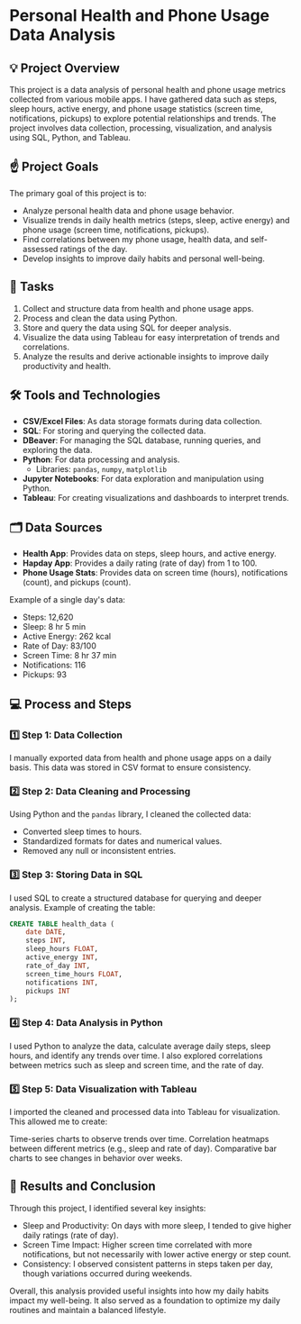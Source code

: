 # Personal Health and Phone Usage Data Analysis

## 💡 Project Overview
This project is a data analysis of personal health and phone usage metrics collected from various mobile apps. I have gathered data such as steps, sleep hours, active energy, and phone usage statistics (screen time, notifications, pickups) to explore potential relationships and trends. The project involves data collection, processing, visualization, and analysis using SQL, Python, and Tableau.

## ☝️ Project Goals
The primary goal of this project is to:
- Analyze personal health data and phone usage behavior.
- Visualize trends in daily health metrics (steps, sleep, active energy) and phone usage (screen time, notifications, pickups).
- Find correlations between my phone usage, health data, and self-assessed ratings of the day.
- Develop insights to improve daily habits and personal well-being.

## 💼 Tasks
1. Collect and structure data from health and phone usage apps.
2. Process and clean the data using Python.
3. Store and query the data using SQL for deeper analysis.
4. Visualize the data using Tableau for easy interpretation of trends and correlations.
5. Analyze the results and derive actionable insights to improve daily productivity and health.

## 🛠️ Tools and Technologies
- **CSV/Excel Files**: As data storage formats during data collection.
- **SQL**: For storing and querying the collected data.
- **DBeaver**: For managing the SQL database, running queries, and exploring the data.
- **Python**: For data processing and analysis.
  - Libraries: `pandas`, `numpy`, `matplotlib`
- **Jupyter Notebooks**: For data exploration and manipulation using Python.
- **Tableau**: For creating visualizations and dashboards to interpret trends.

## 🗂️ Data Sources
- **Health App**: Provides data on steps, sleep hours, and active energy.
- **Hapday App**: Provides a daily rating (rate of day) from 1 to 100.
- **Phone Usage Stats**: Provides data on screen time (hours), notifications (count), and pickups (count).

Example of a single day's data:
- Steps: 12,620
- Sleep: 8 hr 5 min
- Active Energy: 262 kcal
- Rate of Day: 83/100
- Screen Time: 8 hr 37 min
- Notifications: 116
- Pickups: 93

## 💻 Process and Steps

### 1️⃣ Step 1: Data Collection
I manually exported data from health and phone usage apps on a daily basis. This data was stored in CSV format to ensure consistency.

### 2️⃣ Step 2: Data Cleaning and Processing
Using Python and the `pandas` library, I cleaned the collected data:
- Converted sleep times to hours.
- Standardized formats for dates and numerical values.
- Removed any null or inconsistent entries.

### 3️⃣ Step 3: Storing Data in SQL
I used SQL to create a structured database for querying and deeper analysis. Example of creating the table:

```sql
CREATE TABLE health_data (
    date DATE,
    steps INT,
    sleep_hours FLOAT,
    active_energy INT,
    rate_of_day INT,
    screen_time_hours FLOAT,
    notifications INT,
    pickups INT
);
```

### 4️⃣ Step 4: Data Analysis in Python
I used Python to analyze the data, calculate average daily steps, sleep hours, and identify any trends over time. I also explored correlations between metrics such as sleep and screen time, and the rate of day.

### 5️⃣ Step 5: Data Visualization with Tableau
I imported the cleaned and processed data into Tableau for visualization. This allowed me to create:

Time-series charts to observe trends over time.
Correlation heatmaps between different metrics (e.g., sleep and rate of day).
Comparative bar charts to see changes in behavior over weeks.

## 🌿 Results and Conclusion

Through this project, I identified several key insights:
- Sleep and Productivity: On days with more sleep, I tended to give higher daily ratings (rate of day).
- Screen Time Impact: Higher screen time correlated with more notifications, but not necessarily with lower active energy or step count.
- Consistency: I observed consistent patterns in steps taken per day, though variations occurred during weekends.

Overall, this analysis provided useful insights into how my daily habits impact my well-being. It also served as a foundation to optimize my daily routines and maintain a balanced lifestyle.

